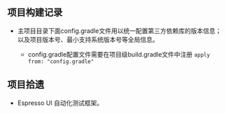 ## 项目构建记录

- 主项目目录下面config.gradle文件用以统一配置第三方依赖库的版本信息；
以及项目版本号、最小支持系统版本号等全局信息。

   - config.gradle配置文件需要在项目级build.gradle文件中注册
   `apply from: "config.gradle"`
   
   
## 项目拾遗
- Espresso UI 自动化测试框架。